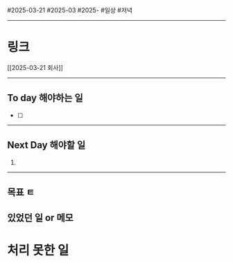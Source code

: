 #2025-03-21 #2025-03 #2025-
#일상 #저녁 

-------
# 링크
[[2025-03-21 회사]]


---
## To day 해야하는 일
- [ ] 

---
## Next Day 해야할 일
1. 

---

## 목표 ㅌ


## 있었던 일  or 메모


# 처리 못한 일